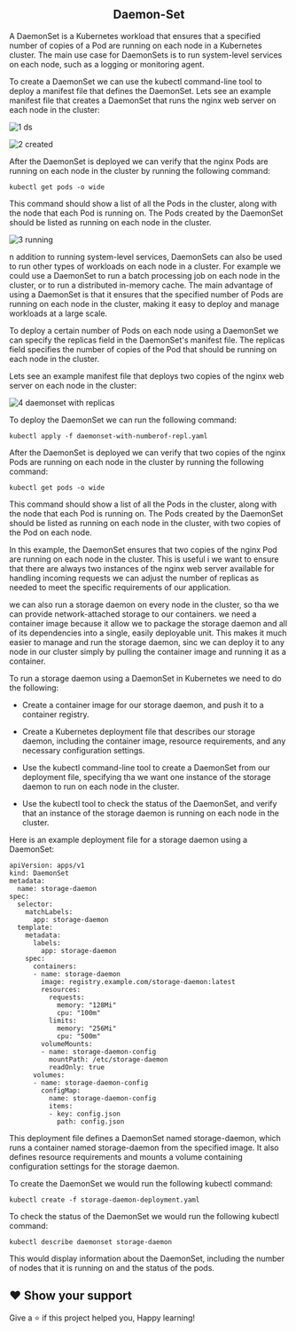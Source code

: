 <div align=center>
  
## Daemon-Set

</div>

A DaemonSet is a Kubernetes workload that ensures that a specified number of copies of a Pod are running on each node in a Kubernetes cluster. The main use case for DaemonSets is to run system-level services on each node, such as a logging or monitoring agent.

To create a DaemonSet we can use the kubectl command-line tool to deploy a manifest file that defines the DaemonSet. Lets see an example manifest file that creates a DaemonSet that runs the nginx web server on each node in the cluster:

![1 ds](https://user-images.githubusercontent.com/58173938/206950618-57307d14-bc7e-422d-8321-ea79461b9961.png)

![2 created](https://user-images.githubusercontent.com/58173938/206950691-50c5bc7e-34c6-4534-84ad-6fb7521086fa.png)

After the DaemonSet is deployed we can verify that the nginx Pods are running on each node in the cluster by running the following command:

```
kubectl get pods -o wide

```
This command should show a list of all the Pods in the cluster, along with the node that each Pod is running on. The Pods created by the DaemonSet should be listed as running on each node in the cluster.

![3 running](https://user-images.githubusercontent.com/58173938/206951062-005b26ed-c604-4f3c-989a-be8512bedcef.png)

n addition to running system-level services, DaemonSets can also be used to run other types of workloads on each node in a cluster. For example we could use a DaemonSet to run a batch processing job on each node in the cluster, or to run a distributed in-memory cache. The main advantage of using a DaemonSet is that it ensures that the specified number of Pods are running on each node in the cluster, making it easy to deploy and manage workloads at a large scale.

To deploy a certain number of Pods on each node using a DaemonSet we can specify the replicas field in the DaemonSet's manifest file. The replicas field specifies the number of copies of the Pod that should be running on each node in the cluster.

Lets see an example manifest file that deploys two copies of the nginx web server on each node in the cluster:

![4 daemonset with replicas](https://user-images.githubusercontent.com/58173938/206952187-264461e8-18a8-44b3-845d-434f11ab7b0d.png)

To deploy the DaemonSet we can run the following command:

```
kubectl apply -f daemonset-with-numberof-repl.yaml
```
After the DaemonSet is deployed we can verify that two copies of the nginx Pods are running on each node in the cluster by running the following command:

```
kubectl get pods -o wide
```

This command should show a list of all the Pods in the cluster, along with the node that each Pod is running on. The Pods created by the DaemonSet should be listed as running on each node in the cluster, with two copies of the Pod on each node.

In this example, the DaemonSet ensures that two copies of the nginx Pod are running on each node in the cluster. This is useful i we want to ensure that there are always two instances of the nginx web server available for handling incoming requests we can adjust the number of replicas as needed to meet the specific requirements of our application.

we can also run a storage daemon on every node in the cluster, so tha we can provide network-attached storage to our containers. we need a container image because it allow we to package the storage daemon and all of its dependencies into a single, easily deployable unit. This makes it much easier to manage and run the storage daemon, sinc we can deploy it to any node in our cluster simply by pulling the container image and running it as a container.

To run a storage daemon using a DaemonSet in Kubernetes we need to do the following:

- Create a container image for our storage daemon, and push it to a container registry.

- Create a Kubernetes deployment file that describes our storage daemon, including the container image, resource requirements, and any necessary configuration settings.

- Use the kubectl command-line tool to create a DaemonSet from our deployment file, specifying tha we want one instance of the storage daemon to run on each node in the cluster.

- Use the kubectl tool to check the status of the DaemonSet, and verify that an instance of the storage daemon is running on each node in the cluster.

Here is an example deployment file for a storage daemon using a DaemonSet:

```
apiVersion: apps/v1
kind: DaemonSet
metadata:
  name: storage-daemon
spec:
  selector:
    matchLabels:
      app: storage-daemon
  template:
    metadata:
      labels:
        app: storage-daemon
    spec:
      containers:
      - name: storage-daemon
        image: registry.example.com/storage-daemon:latest
        resources:
          requests:
            memory: "128Mi"
            cpu: "100m"
          limits:
            memory: "256Mi"
            cpu: "500m"
        volumeMounts:
        - name: storage-daemon-config
          mountPath: /etc/storage-daemon
          readOnly: true
      volumes:
      - name: storage-daemon-config
        configMap:
          name: storage-daemon-config
          items:
          - key: config.json
            path: config.json
```

This deployment file defines a DaemonSet named storage-daemon, which runs a container named storage-daemon from the specified image. It also defines resource requirements and mounts a volume containing configuration settings for the storage daemon.

To create the DaemonSet we would run the following kubectl command:

```
kubectl create -f storage-daemon-deployment.yaml
```

To check the status of the DaemonSet we would run the following kubectl command:

```
kubectl describe daemonset storage-daemon
```

This would display information about the DaemonSet, including the number of nodes that it is running on and the status of the pods.

## ❤ Show your support

Give a ⭐️ if this project helped you, Happy learning!
